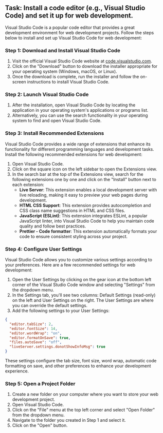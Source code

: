 

## Task: Install a code editor (e.g., Visual Studio Code) and set it up for web development.

Visual Studio Code is a popular code editor that provides a great development environment for web development projects. Follow the steps below to install and set up Visual Studio Code for web development:

### Step 1: Download and Install Visual Studio Code

1. Visit the official Visual Studio Code website at [code.visualstudio.com](https://code.visualstudio.com/).
2. Click on the "Download" button to download the installer appropriate for your operating system (Windows, macOS, or Linux).
3. Once the download is complete, run the installer and follow the on-screen instructions to install Visual Studio Code.

### Step 2: Launch Visual Studio Code

1. After the installation, open Visual Studio Code by locating the application in your operating system's applications or programs list.
2. Alternatively, you can use the search functionality in your operating system to find and open Visual Studio Code.

### Step 3: Install Recommended Extensions

Visual Studio Code provides a wide range of extensions that enhance its functionality for different programming languages and development tasks. Install the following recommended extensions for web development:

1. Open Visual Studio Code.
2. Click on the square icon on the left sidebar to open the Extensions view.
3. In the search bar at the top of the Extensions view, search for the following extensions one by one and click on the "Install" button next to each extension:
    - **Live Server**: This extension enables a local development server with live reloading, making it easy to preview your web pages during development.
    - **HTML CSS Support**: This extension provides autocompletion and CSS class name suggestions in HTML and CSS files.
    - **JavaScript (ESLint)**: This extension integrates ESLint, a popular JavaScript linter, into Visual Studio Code to help you maintain code quality and follow best practices.
    - **Prettier - Code formatter**: This extension automatically formats your code to ensure consistent styling across your project.

### Step 4: Configure User Settings

Visual Studio Code allows you to customize various settings according to your preferences. Here are a few recommended settings for web development:

1. Open the User Settings by clicking on the gear icon at the bottom left corner of the Visual Studio Code window and selecting "Settings" from the dropdown menu.
2. In the Settings tab, you'll see two columns: Default Settings (read-only) on the left and User Settings on the right. The User Settings are where you can override the default settings.
3. Add the following settings to your User Settings:

```json
{
  "editor.tabSize": 2,
  "editor.fontSize": 14,
  "editor.wordWrap": "on",
  "editor.formatOnSave": true,
  "files.autoSave": "off",
  "liveServer.settings.donotShowInfoMsg": true
}
```

These settings configure the tab size, font size, word wrap, automatic code formatting on save, and other preferences to enhance your development experience.

### Step 5: Open a Project Folder

1. Create a new folder on your computer where you want to store your web development project.
2. Open Visual Studio Code.
3. Click on the "File" menu at the top left corner and select "Open Folder" from the dropdown menu.
4. Navigate to the folder you created in Step 1 and select it.
5. Click on the "Open" button.

